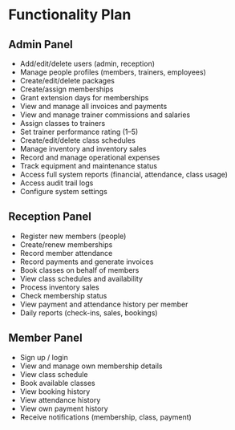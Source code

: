 # Functionality Plan

## Admin Panel

* Add/edit/delete users (admin, reception)
* Manage people profiles (members, trainers, employees)
* Create/edit/delete packages
* Create/assign memberships
* Grant extension days for memberships
* View and manage all invoices and payments
* View and manage trainer commissions and salaries
* Assign classes to trainers
* Set trainer performance rating (1–5)
* Create/edit/delete class schedules
* Manage inventory and inventory sales
* Record and manage operational expenses
* Track equipment and maintenance status
* Access full system reports (financial, attendance, class usage)
* Access audit trail logs
* Configure system settings

## Reception Panel

* Register new members (people)
* Create/renew memberships
* Record member attendance
* Record payments and generate invoices
* Book classes on behalf of members
* View class schedules and availability
* Process inventory sales
* Check membership status
* View payment and attendance history per member
* Daily reports (check-ins, sales, bookings)

## Member Panel

* Sign up / login
* View and manage own membership details
* View class schedule
* Book available classes
* View booking history
* View attendance history
* View own payment history
* Receive notifications (membership, class, payment)

